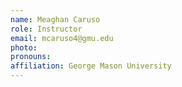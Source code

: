 ```yaml
---
name: Meaghan Caruso
role: Instructor
email: mcaruso4@gmu.edu
photo: 
pronouns:
affiliation: George Mason University
---
```

